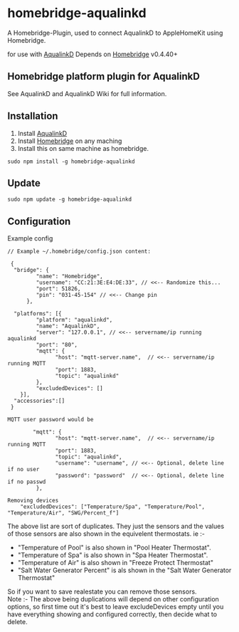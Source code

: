 # homebridge-aqualinkd

A Homebridge-Plugin, used to connect AqualinkD to AppleHomeKit using Homebridge.

for use with [AqualinkD](https://github.com/sfeakes/AqualinkD)
Depends on [Homebridge](https://github.com/nfarina/homebridge) v0.4.40+


## Homebridge platform plugin for AqualinkD

See AqualinkD and AqualinkD Wiki for full information.

## Installation

1) Install [AqualinkD](https://github.com/sfeakes/AqualinkD)
2) Install [Homebridge](https://github.com/nfarina/homebridge) on any maching
3) Install this on same machine as homebridge.

```
sudo npm install -g homebridge-aqualinkd
```

## Update
```
sudo npm update -g homebridge-aqualinkd
```

## Configuration


Example config
```
// Example ~/.homebridge/config.json content:

 {
  "bridge": {
         "name": "Homebridge",
         "username": "CC:21:3E:E4:DE:33", // <<-- Randomize this...
         "port": 51826,
         "pin": "031-45-154" // <<-- Change pin
      },

  "platforms": [{
         "platform": "aqualinkd",
         "name": "AqualinkD",
         "server": "127.0.0.1", // <<-- servername/ip running aqualinkd
         "port": "80",
         "mqtt": {
               "host": "mqtt-server.name",  // <<-- servername/ip running MQTT
               "port": 1883,
               "topic": "aqualinkd"
         },
         "excludedDevices": []
    }],
  "accessories":[]
 }
```

```
MQTT user password would be

        "mqtt": {
               "host": "mqtt-server.name",  // <<-- servername/ip running MQTT
               "port": 1883,
               "topic": "aqualinkd", 
               "username": "username", // <<-- Optional, delete line if no user
               "password": "password"  // <<-- Optional, delete line if no passwd
         },
```

```
Removing devices 
    "excludedDevices": ["Temperature/Spa", "Temperature/Pool", "Temperature/Air", "SWG/Percent_f"]
```
The above list are sort of duplicates. They just the sensors and the values of those sensors are also shown in the equivelent thermostats.  ie :-
* "Temperature of Pool" is also shown in "Pool Heater Thermostat".
* "Temperature of Spa" is also shown in "Spa Heater Thermostat".
* "Temperature of Air" is also shown in "Freeze Protect Thermostat" 
* "Salt Water Generator Percent" is als shown in the "Salt Water Generator Thermostat" 

So if you want to save realestate you can remove those sensors.<br>
Note :- 
The above being duplications will depend on other configuration options, so first time out it's best to leave excludeDevices empty until you have everything showing and configured correctly, then decide what to delete.


